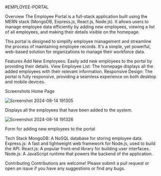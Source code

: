 #EMPLOYEE-PORTAL 

Overview
The Employee Portal is a full-stack application built using the MERN stack (MongoDB, Express.js, React.js, Node.js). It allows users to manage employee data efficiently by adding new employees, viewing a list of all employees, and making their details visible on the homepage.

This portal is designed to simplify employee management and streamline the process of maintaining employee records. It's a simple, yet powerful, web-based solution for organizations to manage their workforce data.

Features
Add New Employees: Easily add new employees to the portal by providing their details.
View Employee List: The homepage displays all the added employees with their relevant information.
Responsive Design: The portal is fully responsive, providing a seamless experience on both desktop and mobile devices.

Screenshots
Home Page

![Screenshot 2024-08-14 191305](https://github.com/user-attachments/assets/dd7b0943-1f34-47fc-9be3-8ec5515ef754)

Displays all the employees that have been added to the system.

![Screenshot 2024-08-14 191326](https://github.com/user-attachments/assets/ab086440-5ff1-4405-b9a3-1642222fc62d)


Form for adding new employees to the portal

Tech Stack
MongoDB: A NoSQL database for storing employee data.
Express.js: A fast and lightweight web framework for Node.js, used to build the API.
React.js: A popular front-end library for building user interfaces.
Node.js: A JavaScript runtime that powers the backend of the application.

Contributing
Contributions are welcome! Please submit a pull request or open an issue if you have any suggestions or find any bugs.
